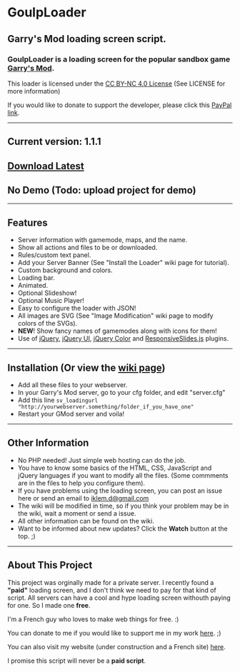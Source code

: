 # GoulpLoader
## Garry's Mod loading screen script.

### GoulpLoader is a loading screen for the popular sandbox game [Garry's Mod](http://www.garrysmod.com/).

This loader is licensed under the [CC BY-NC 4.0 License](http://creativecommons.org/licenses/by-nc/4.0/) (See LICENSE for more information)

If you would like to donate to support the developer, please click this [PayPal link](https://www.paypal.com/cgi-bin/webscr?cmd=_s-xclick&hosted_button_id=WAAU3DKXJXFR6).

---
## Current version: 1.1.1
## [Download Latest](https://github.com/Multigaming-community/GoulpLoader/releases/latest)
## No Demo (Todo: upload project for demo)


---
## Features
* Server information with gamemode, maps, and the name.
* Show all actions and files to be or downloaded.
* Rules/custom text panel.
* Add your Server Banner (See "Install the Loader" wiki page for tutorial).
* Custom background and colors.
* Loading bar.
* Animated.
* Optional Slideshow!
* Optional Music Player!
* Easy to configure the loader with JSON!
* All images are SVG (See "Image Modification" wiki page to modify colors of the SVGs).
* __NEW__! Show fancy names of gamemodes along with icons for them!
* Use of [jQuery](http://jquery.com/), [jQuery UI](http://jqueryui.com/), [jQuery Color](https://github.com/jquery/jquery-color) and [ResponsiveSlides.js](http://responsiveslides.com/) plugins.


---
## Installation (Or view the [wiki page](https://github.com/iKlem/GoulpLoader/wiki))
* Add all these files to your webserver.
* In your Garry's Mod server, go to your cfg folder, and edit "server.cfg"
* Add this line `sv_loadingurl "http://yourwebserver.something/folder_if_you_have_one"`
* Restart your GMod server and voila!

---
## Other Information
* No PHP needed! Just simple web hosting can do the job.
* You have to know some basics of the HTML, CSS, JavaScript and jQuery languages if you want to modify all the files. (Some commments are in the files to help you configure them).
* If you have problems using the loading screen, you can post an issue here or send an email to [iklem.d@gmail.com](sendto:iklem.d@gmail.com)
* The wiki will be modified in time, so if you think your problem may be in the wiki, wait a moment or send a issue.
* All other information can be found on the wiki.
* Want to be informed about new updates? Click the **Watch** button at the top. ;)

---
## About This Project
This project was orginally made for a private server. I recently found a **"paid"** loading screen, and I don't think we need to pay for that kind of script. All servers can have a cool and hype loading screen withouth paying for one. So I made one **free**.

I'm a French guy who loves to make web things for free. :)

You can donate to me if you would like to support me in my work [here](https://www.paypal.com/cgi-bin/webscr?cmd=_s-xclick&hosted_button_id=WAAU3DKXJXFR6). ;)

You can also visit my website (under construction and a French site) [here](http://iklem.fr).

I promise this script will never be a **paid script**.
